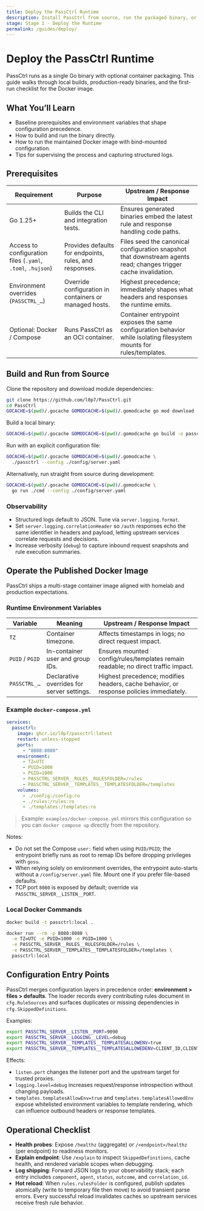 ```yaml
---
title: Deploy the PassCtrl Runtime
description: Install PassCtrl from source, run the packaged binary, or operate the Docker image with environment overrides.
stage: Stage 1 - Deploy the Runtime
permalink: /guides/deploy/
---
```


# Deploy the PassCtrl Runtime

PassCtrl runs as a single Go binary with optional container packaging. This guide walks through local builds, production-ready binaries, and the first-run checklist for the Docker image.

## What You’ll Learn

- Baseline prerequisites and environment variables that shape configuration precedence.
- How to build and run the binary directly.
- How to run the maintained Docker image with bind-mounted configuration.
- Tips for supervising the process and capturing structured logs.

## Prerequisites

| Requirement | Purpose | Upstream / Response Impact |
| --- | --- | --- |
| Go 1.25+ | Builds the CLI and integration tests. | Ensures generated binaries embed the latest rule and response handling code paths. |
| Access to configuration files (`.yaml`, `.toml`, `.hujson`) | Provides defaults for endpoints, rules, and responses. | Files seed the canonical configuration snapshot that downstream agents read; changes trigger cache invalidation. |
| Environment overrides (`PASSCTRL_…`) | Override configuration in containers or managed hosts. | Highest precedence; immediately shapes what headers and responses the runtime emits. |
| Optional: Docker / Compose | Runs PassCtrl as an OCI container. | Container entrypoint exposes the same configuration behavior while isolating filesystem mounts for rules/templates. |

## Build and Run from Source

Clone the repository and download module dependencies:

```bash
git clone https://github.com/l0p7/PassCtrl.git
cd PassCtrl
GOCACHE=$(pwd)/.gocache GOMODCACHE=$(pwd)/.gomodcache go mod download
```

Build a local binary:

```bash
GOCACHE=$(pwd)/.gocache GOMODCACHE=$(pwd)/.gomodcache go build -o passctrl ./cmd
```

Run with an explicit configuration file:

```bash
GOCACHE=$(pwd)/.gocache GOMODCACHE=$(pwd)/.gomodcache \
  ./passctrl --config ./config/server.yaml
```

Alternatively, run straight from source during development:

```bash
GOCACHE=$(pwd)/.gocache GOMODCACHE=$(pwd)/.gomodcache \
  go run ./cmd --config ./config/server.yaml
```

### Observability

- Structured logs default to JSON. Tune via `server.logging.format`.
- Set `server.logging.correlationHeader` so `/auth` responses echo the same identifier in headers and payload, letting upstream services correlate requests and decisions.
- Increase verbosity (`debug`) to capture inbound request snapshots and rule execution summaries.

## Operate the Published Docker Image

PassCtrl ships a multi-stage container image aligned with homelab and production expectations.

### Runtime Environment Variables

| Variable | Meaning | Upstream / Response Impact |
| --- | --- | --- |
| `TZ` | Container timezone. | Affects timestamps in logs; no direct request impact. |
| `PUID` / `PGID` | In-container user and group IDs. | Ensures mounted config/rules/templates remain readable; no direct traffic impact. |
| `PASSCTRL_…` | Declarative overrides for server settings. | Highest precedence; modifies headers, cache behavior, or response policies immediately. |

### Example `docker-compose.yml`

```yaml
services:
  passctrl:
    image: ghcr.io/l0p7/passctrl:latest
    restart: unless-stopped
    ports:
      - "8080:8080"
    environment:
      - TZ=UTC
      - PUID=1000
      - PGID=1000
      - PASSCTRL_SERVER__RULES__RULESFOLDER=/rules
      - PASSCTRL_SERVER__TEMPLATES__TEMPLATESFOLDER=/templates
    volumes:
      - ./config:/config:ro
      - ./rules:/rules:ro
      - ./templates:/templates:ro
```

> Example: `examples/docker-compose.yml` mirrors this configuration so you can `docker compose up` directly from the repository.

Notes:

- Do not set the Compose `user:` field when using `PUID/PGID`; the entrypoint briefly runs as root to remap IDs before dropping privileges with `gosu`.
- When relying solely on environment overrides, the entrypoint auto-starts without a `/config/server.yaml` file. Mount one if you prefer file-based defaults.
- TCP port `8080` is exposed by default; override via `PASSCTRL_SERVER__LISTEN__PORT`.

### Local Docker Commands

```bash
docker build -t passctrl:local .

docker run --rm -p 8080:8080 \
  -e TZ=UTC -e PUID=1000 -e PGID=1000 \
  -e PASSCTRL_SERVER__RULES__RULESFOLDER=/rules \
  -e PASSCTRL_SERVER__TEMPLATES__TEMPLATESFOLDER=/templates \
  passctrl:local
```

## Configuration Entry Points

PassCtrl merges configuration layers in precedence order: **environment > files > defaults**. The loader records every contributing rules document in `cfg.RuleSources` and surfaces duplicates or missing dependencies in `cfg.SkippedDefinitions`.

Examples:

```bash
export PASSCTRL_SERVER__LISTEN__PORT=9090
export PASSCTRL_SERVER__LOGGING__LEVEL=debug
export PASSCTRL_SERVER__TEMPLATES__TEMPLATESALLOWENV=true
export PASSCTRL_SERVER__TEMPLATES__TEMPLATESALLOWEDENV=CLIENT_ID,CLIENT_SECRET
```

Effects:

- `listen.port` changes the listener port and the upstream target for trusted proxies.
- `logging.level=debug` increases request/response introspection without changing payloads.
- `templates.templatesAllowEnv=true` and `templates.templatesAllowedEnv` expose whitelisted environment variables to template rendering, which can influence outbound headers or response templates.

## Operational Checklist

- **Health probes**: Expose `/healthz` (aggregate) or `/<endpoint>/healthz` (per endpoint) to readiness monitors.
- **Explain endpoint**: Use `/explain` to inspect `SkippedDefinitions`, cache health, and rendered variable scopes when debugging.
- **Log shipping**: Forward JSON logs to your observability stack; each entry includes `component`, `agent`, `status`, `outcome`, and `correlation_id`.
- **Hot reload**: When `rules.rulesFolder` is configured, publish updates atomically (write to temporary file then move) to avoid transient parse errors. Every successful reload invalidates caches so upstream services receive fresh rule behavior.

